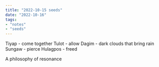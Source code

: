 ```yaml
---
title: "2022-10-15 seeds"
date: "2022-10-16"
tags:
- "notes"
- "seeds"
---
```


Tiyap - come together
Tulot - allow
Dagim - dark clouds that bring rain
Sungaw - pierce
Hulagpos - freed

A philosophy of resonance